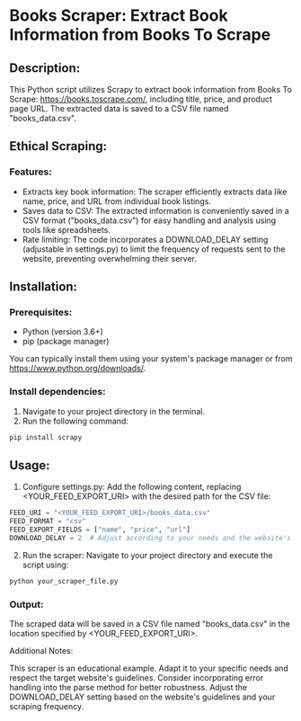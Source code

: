 # Books Scraper: Extract Book Information from Books To Scrape
## Description:

This Python script utilizes Scrapy to extract book information from Books To Scrape: https://books.toscrape.com/, including title, price, and product page URL. The extracted data is saved to a CSV file named "books_data.csv".

## Ethical Scraping:

### Features:

- Extracts key book information: The scraper efficiently extracts data like name, price, and URL from individual book listings.
- Saves data to CSV: The extracted information is conveniently saved in a CSV format ("books_data.csv") for easy handling and analysis using tools like spreadsheets.
- Rate limiting: The code incorporates a DOWNLOAD_DELAY setting (adjustable in settings.py) to limit the frequency of requests sent to the website, preventing overwhelming their server.

## Installation:

### Prerequisites:

- Python (version 3.6+)
- pip (package manager)

You can typically install them using your system's package manager or from https://www.python.org/downloads/.

### Install dependencies:

1. Navigate to your project directory in the terminal.
2. Run the following command:

```bash
pip install scrapy
```

## Usage:

1. Configure settings.py: Add the following content, replacing <YOUR_FEED_EXPORT_URI> with the desired path for the CSV file:
```Python
FEED_URI = "<YOUR_FEED_EXPORT_URI>/books_data.csv"
FEED_FORMAT = "csv"
FEED_EXPORT_FIELDS = ["name", "price", "url"]
DOWNLOAD_DELAY = 2  # Adjust according to your needs and the website's guidelines
```

2. Run the scraper: Navigate to your project directory and execute the script using:
```Bash
python your_scraper_file.py
```

### Output:

The scraped data will be saved in a CSV file named "books_data.csv" in the location specified by <YOUR_FEED_EXPORT_URI>.

Additional Notes:

This scraper is an educational example. Adapt it to your specific needs and respect the target website's guidelines.
Consider incorporating error handling into the parse method for better robustness.
Adjust the DOWNLOAD_DELAY setting based on the website's guidelines and your scraping frequency.